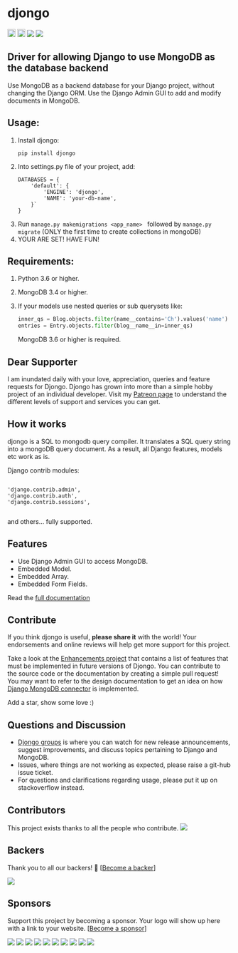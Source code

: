 <h1>djongo</h1>

<a href="https://opensource.org/licenses/BSD-3-Clause"><img src="https://img.shields.io/badge/License-BSD%203--Clause-blue.svg" alt="BSD3" height="18"></a>
<a href="https://badge.fury.io/py/djongo"><img src="https://badge.fury.io/py/djongo.svg" alt="PyPI version" height="18"></a>
<a href="#backers" alt="sponsors on Open Collective"><img src="https://opencollective.com/djongo/backers/badge.svg" /></a> 
<a href="#sponsors" alt="Sponsors on Open Collective"><img src="https://opencollective.com/djongo/sponsors/badge.svg" /></a>

<h2>Driver for allowing Django to use MongoDB as the database backend</h2>

Use MongoDB as a backend database for your Django project, without changing the Django ORM. Use the Django Admin GUI to add and modify documents in MongoDB. 

## Usage:
<ol>
<li> Install djongo:

``` 
pip install djongo
```
</li>
<li> Into settings.py file of your project, add: 

``` 
DATABASES = {
    'default': {
        'ENGINE': 'djongo',
        'NAME': 'your-db-name',
    }`
}
```
</li>   
   <li> Run <code>manage.py makemigrations &ltapp_name&gt </code> followed by <code>manage.py migrate</code> (ONLY the first time to create collections in mongoDB) </li>
   <li> YOUR ARE SET! HAVE FUN! </li>
</ol>

## Requirements:

  1. Python 3.6 or higher.
  2. MongoDB 3.4 or higher.
  3. If your models use nested queries or sub querysets like:
  
      ```python
      inner_qs = Blog.objects.filter(name__contains='Ch').values('name')
      entries = Entry.objects.filter(blog__name__in=inner_qs)
      ```
     MongoDB 3.6 or higher is required.

## Dear Supporter

I am inundated daily with your love, appreciation, queries and feature requests for Djongo. Djongo has grown into more than a simple hobby project of an individual developer. Visit my [Patreon page](https://www.patreon.com/nesdis) to understand the different levels of support and services you can get.

## How it works

djongo is a SQL to mongodb query compiler. It translates a SQL query string into a mongoDB query document. As a result, all Django features, models etc work as is.
  
  Django contrib modules: 
<pre><code>  
'django.contrib.admin',
'django.contrib.auth',    
'django.contrib.sessions',

</code></pre>
 and others... fully supported.

## Features

  * Use Django Admin GUI to access MongoDB.  
  * Embedded Model.
  * Embedded Array.
  * Embedded Form Fields.
  
  Read the [full documentation](https://nesdis.github.io/djongo/)
  
## Contribute
 
 If you think djongo is useful, **please share it** with the world! Your endorsements and online reviews will help get more support for this project.
  
 Take a look at the [Enhancements project](https://github.com/nesdis/djongo/projects/1) that contains a list of features that must be implemented in future versions of Djongo. You can contribute to the source code or the documentation by creating a simple pull request! You may want to refer to the design documentation to get an idea on how [Django MongoDB connector](https://nesdis.github.io/djongo/django-mongodb-connector-design-document/) is implemented.
 
 Add a star, show some love :) 

## Questions and Discussion

 * [Djongo groups](https://groups.google.com/d/forum/djongo) is where you can watch for new release announcements, suggest improvements, and discuss topics pertaining to Django and MongoDB.
 * Issues, where things are not working as expected, please raise a git-hub issue ticket. 
 * For questions and clarifications regarding usage, please put it up on stackoverflow instead. 
   

## Contributors

This project exists thanks to all the people who contribute. 
<a href="https://github.com/undefined/undefinedgraphs/contributors"><img src="https://opencollective.com/djongo/contributors.svg?width=890&button=false" /></a>


## Backers

Thank you to all our backers! 🙏 [[Become a backer](https://opencollective.com/djongo#backer)]

<a href="https://opencollective.com/djongo#backers" target="_blank"><img src="https://opencollective.com/djongo/backers.svg?width=890"></a>


## Sponsors

Support this project by becoming a sponsor. Your logo will show up here with a link to your website. [[Become a sponsor](https://opencollective.com/djongo#sponsor)]

<a href="https://opencollective.com/djongo/sponsor/0/website" target="_blank"><img src="https://opencollective.com/djongo/sponsor/0/avatar.svg"></a>
<a href="https://opencollective.com/djongo/sponsor/1/website" target="_blank"><img src="https://opencollective.com/djongo/sponsor/1/avatar.svg"></a>
<a href="https://opencollective.com/djongo/sponsor/2/website" target="_blank"><img src="https://opencollective.com/djongo/sponsor/2/avatar.svg"></a>
<a href="https://opencollective.com/djongo/sponsor/3/website" target="_blank"><img src="https://opencollective.com/djongo/sponsor/3/avatar.svg"></a>
<a href="https://opencollective.com/djongo/sponsor/4/website" target="_blank"><img src="https://opencollective.com/djongo/sponsor/4/avatar.svg"></a>
<a href="https://opencollective.com/djongo/sponsor/5/website" target="_blank"><img src="https://opencollective.com/djongo/sponsor/5/avatar.svg"></a>
<a href="https://opencollective.com/djongo/sponsor/6/website" target="_blank"><img src="https://opencollective.com/djongo/sponsor/6/avatar.svg"></a>
<a href="https://opencollective.com/djongo/sponsor/7/website" target="_blank"><img src="https://opencollective.com/djongo/sponsor/7/avatar.svg"></a>
<a href="https://opencollective.com/djongo/sponsor/8/website" target="_blank"><img src="https://opencollective.com/djongo/sponsor/8/avatar.svg"></a>
<a href="https://opencollective.com/djongo/sponsor/9/website" target="_blank"><img src="https://opencollective.com/djongo/sponsor/9/avatar.svg"></a>


